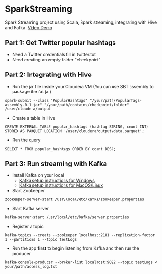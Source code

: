 # SparkStreaming
Spark Streaming project using Scala, Spark streaming, integrating with Hive and Kafka.
[Video Demo](https://web.microsoftstream.com/video/b38619e9-6598-46fa-92dc-000e9a60f7e1)
## Part 1: Get Twitter popular hashtags
- Need a Twitter credentials fill in twitter.txt
- Need creating an empty folder "checkpoint"
## Part 2: Integrating with Hive
- Run the jar file inside your Cloudera VM (You can use SBT assembly to package the fat jar)

`spark-submit --class "PopularHashtags" "/your/path/PopularTags-assembly-0.1.jar" "/your/path/contains/checkpoint/folder" /user/cloudera/output`
- Create a table in Hive

`CREATE EXTERNAL TABLE popular_hashtags (hashtag STRING, count INT)
STORED AS PARQUET
LOCATION '/user/cloudera/output/data.parquet';`
- Run the query

`SELECT * FROM popular_hashtags
ORDER BY count DESC;`
## Part 3: Run streaming with Kafka
- Install Kafka on your local
  - [Kafka setup instructions for Windows](https://dzone.com/articles/running-apache-kafka-on-windows-os)
  - [Kafka setup instructions for MacOS/Linux](https://medium.com/@Ankitthakur/apache-kafka-installation-on-mac-using-homebrew-a367cdefd273)
- Start Zookeeper

`zookeeper-server-start /usr/local/etc/kafka/zookeeper.properties`
- Start Kafka server

`kafka-server-start /usr/local/etc/kafka/server.properties`
- Register a topic

`kafka-topics --create --zookeeper localhost:2181 --replication-factor 1 --partitions 1 --topic testLogs`
- Run the app **first** to begin listening from Kafka and then run the producer

`kafka-console-producer --broker-list localhost:9092 --topic testLogs < your/path/access_log.txt`
